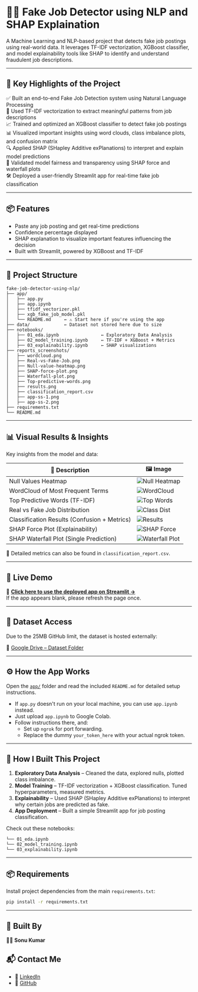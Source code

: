 
# 🕵️‍♂️ Fake Job Detector using NLP and SHAP Explaination

A Machine Learning and NLP-based project that detects fake job postings using real-world data. It leverages TF-IDF vectorization, XGBoost classifier, and model explainability tools like SHAP to identify and understand fraudulent job descriptions.

---
## 🚀 Key Highlights of the Project

✅ Built an end-to-end Fake Job Detection system using Natural Language Processing  
🧠 Used TF-IDF vectorization to extract meaningful patterns from job descriptions  
📈 Trained and optimized an XGBoost classifier to detect fake job postings  
📊 Visualized important insights using word clouds, class imbalance plots, and confusion matrix  
🔍 Applied SHAP (SHapley Additive exPlanations) to interpret and explain model predictions  
🧪 Validated model fairness and transparency using SHAP force and waterfall plots  
🛠️ Deployed a user-friendly Streamlit app for real-time fake job classification  

---
## 📦 Features

- Paste any job posting and get real-time predictions  
- Confidence percentage displayed  
- SHAP explanation to visualize important features influencing the decision  
- Built with Streamlit, powered by XGBoost and TF-IDF 
---

## 📁 Project Structure

```
fake-job-detector-using-nlp/
├── app/
│   ├── app.py
│   ├── app.ipynb
│   ├── tfidf_vectorizer.pkl
│   ├── xgb_fake_job_model.pkl
│   └── README.md     ← ⚠️ Start here if you're using the app
├── data/             ← Dataset not stored here due to size
├── notebooks/
│   ├── 01_eda.ipynb                ← Exploratory Data Analysis
│   ├── 02_model_training.ipynb     ← TF-IDF + XGBoost + Metrics
│   ├── 03_explainability.ipynb     ← SHAP visualizations
├── reports_screenshots/
│   ├── wordcloud.png
│   ├── Real-vs-Fake-Job.png
│   ├── Null-value-heatmap.png
│   ├── SHAP-force-plot.png
│   ├── Waterfall-plot.png
│   ├── Top-predictive-words.png
│   ├── results.png
│   ├── classification_report.csv
│   ├── app-ss-1.png
│   ├── app-ss-2.png
├── requirements.txt
└── README.md
```

---

## 📊 Visual Results & Insights

Key insights from the model and data:

| 📌 Description                          | 🖼️ Image |
|----------------------------------------|----------|
| Null Values Heatmap                    | ![Null Heatmap](reports_screenshots/Null-value-heatmap.png) |
| WordCloud of Most Frequent Terms       | ![WordCloud](reports_screenshots/wordcloud.png) |
| Top Predictive Words (TF-IDF)          | ![Top Words](reports_screenshots/Top-predictive-words.png) |
| Real vs Fake Job Distribution          | ![Class Dist](reports_screenshots/Real-vs-Fake-Job.png) |
| Classification Results (Confusion + Metrics) | ![Results](reports_screenshots/results.png) |
| SHAP Force Plot (Explainability)       | ![SHAP Force](reports_screenshots/SHAP-force-plot.png) |
| SHAP Waterfall Plot (Single Prediction) | ![Waterfall Plot](reports_screenshots/Waterfall-plot.png) |

📄 Detailed metrics can also be found in `classification_report.csv`.

---

## 🚀 Live Demo

🔗 **[Click here to use the deployed app on Streamlit →](https://fake-job-detector-using-nlp-op3wr9fxrao2tul767qoax.streamlit.app/)**  
If the app appears blank, please refresh the page once.

---

## 📂 Dataset Access

Due to the 25MB GitHub limit, the dataset is hosted externally:

🔗 [Google Drive – Dataset Folder](https://drive.google.com/drive/folders/1rFXS_Wndua__KcTPd4jMm_cicOmjSxy0?usp=sharing)

---

## ⚙️ How the App Works

Open the [`app/`](./app/) folder and read the included `README.md` for detailed setup instructions.

- If `app.py` doesn't run on your local machine, you can use `app.ipynb` instead.
- Just upload `app.ipynb` to Google Colab.
- Follow instructions there, and:
  - Set up `ngrok` for port forwarding.
  - Replace the dummy `your_token_here` with your actual ngrok token.

---

## 🧠 How I Built This Project

1. **Exploratory Data Analysis** – Cleaned the data, explored nulls, plotted class imbalance.
2. **Model Training** – TF-IDF vectorization + XGBoost classification. Tuned hyperparameters, measured metrics.
3. **Explainability** – Used SHAP (SHapley Additive exPlanations) to interpret why certain jobs are predicted as fake.
4. **App Deployment** – Built a simple Streamlit app for job posting classification.

Check out these notebooks:

```
└── 01_eda.ipynb
└── 02_model_training.ipynb
└── 03_explainability.ipynb
```

---

## 📦 Requirements

Install project dependencies from the main `requirements.txt`:

```bash
pip install -r requirements.txt
```

---

## 🤝 Built By

👨‍💻 **Sonu Kumar**

## 📬 Contact Me

* 🔗 [LinkedIn](https://www.linkedin.com/in/hhsksonu)
* 🔗 [GitHub](https://github.com/hhsksonu)
